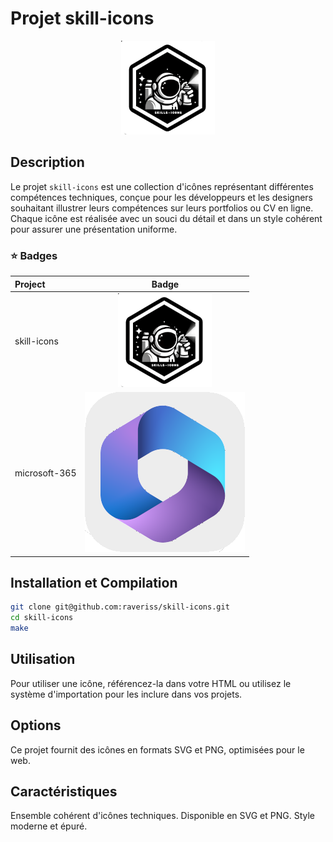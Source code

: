 # Projet skill-icons
<div align="center">
  <img src="https://github.com/raveriss/skill-icons/blob/main/skill_icon.png?raw=true" alt="Badge du projet skill-icons">
</div>

## Description

Le projet `skill-icons` est une collection d'icônes représentant différentes compétences techniques, conçue pour les développeurs et les designers souhaitant illustrer leurs compétences sur leurs portfolios ou CV en ligne. Chaque icône est réalisée avec un souci du détail et dans un style cohérent pour assurer une présentation uniforme.

### ⭐ Badges

| Project       |                    Badge                     |
| :------------ | :------------------------------------------: |
| skill-icons   |         ![skill_icon](https://raw.githubusercontent.com/raveriss/skill-icons/main/skill_icon.png)        |
| microsoft-365 |         ![microsoft_365](https://github.com/raveriss/skill-icons/raw/main/Microsoft_365.png)



## Installation et Compilation

```bash
git clone git@github.com:raveriss/skill-icons.git
cd skill-icons
make
```

## Utilisation
Pour utiliser une icône, référencez-la dans votre HTML ou utilisez le système d'importation pour les inclure dans vos projets.

## Options
Ce projet fournit des icônes en formats SVG et PNG, optimisées pour le web.

## Caractéristiques
Ensemble cohérent d'icônes techniques.
Disponible en SVG et PNG.
Style moderne et épuré.
